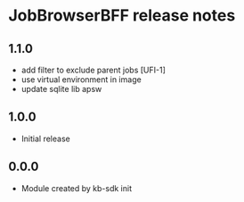 # JobBrowserBFF release notes

## 1.1.0

- add filter to exclude parent jobs [UFI-1]
- use virtual environment in image
- update sqlite lib apsw 

## 1.0.0

- Initial release

## 0.0.0

- Module created by kb-sdk init
